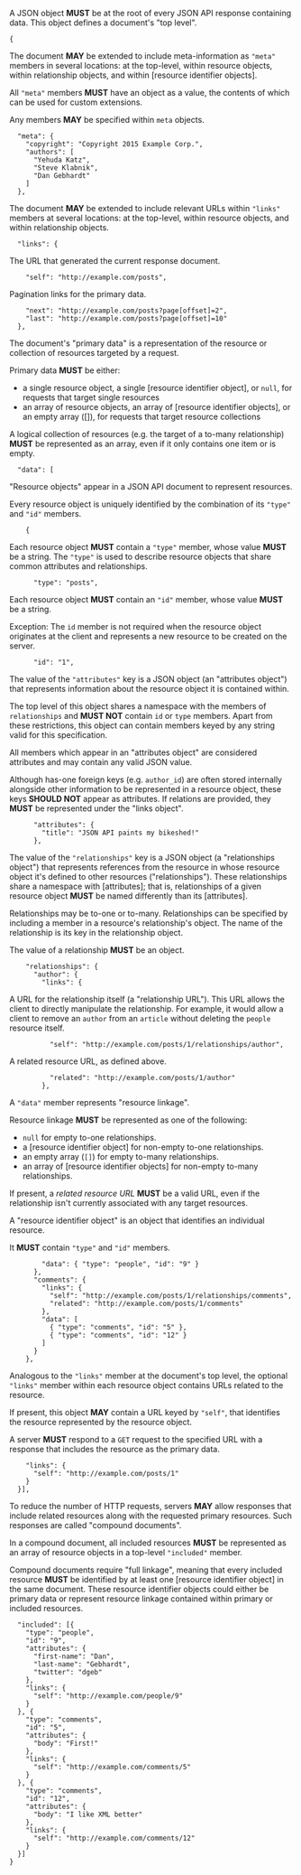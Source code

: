 A JSON object **MUST** be at the root of every JSON API response containing
data. This object defines a document's "top level".

    {

The document **MAY** be extended to include
meta-information as `"meta"` members in several locations: at the top-level,
within resource objects, within relationship objects, and within [resource
identifier objects].

All `"meta"` members **MUST** have an object as a value, the contents of which
can be used for custom extensions.

Any members **MAY** be specified within `meta` objects.

      "meta": {
        "copyright": "Copyright 2015 Example Corp.",
        "authors": [
          "Yehuda Katz",
          "Steve Klabnik",
          "Dan Gebhardt"
        ]
      },

The document **MAY** be extended to include relevant URLs
within `"links"` members at several locations: at the top-level, within resource
objects, and within relationship objects.

      "links": {

The URL that generated the current response document.

        "self": "http://example.com/posts",

Pagination links for the primary data.

        "next": "http://example.com/posts?page[offset]=2",
        "last": "http://example.com/posts?page[offset]=10"
      },

The document's "primary data" is a representation of the resource or collection
of resources targeted by a request.

Primary data **MUST** be either:

* a single resource object, a single [resource identifier object], or `null`,
  for requests that target single resources
* an array of resource objects, an array of [resource identifier objects], or
  an empty array ([]), for requests that target resource collections

A logical collection of resources (e.g. the target of a to-many relationship)
**MUST** be represented as an array, even if it only contains one item or is
empty.

      "data": [

"Resource objects" appear in a JSON API document to represent resources.

Every resource object is uniquely identified by the combination of its `"type"`
and `"id"` members.

        {

Each resource object **MUST** contain a `"type"` member, whose value **MUST**
be a string. The `"type"` is used to describe resource objects that share
common attributes and relationships.

          "type": "posts",

Each resource object **MUST** contain an `"id"` member, whose value **MUST**
be a string.

Exception: The `id` member is not required when the resource object originates at
the client and represents a new resource to be created on the server.

          "id": "1",

The value of the `"attributes"` key is a JSON object (an "attributes object")
that represents information about the resource object it is contained within.

The top level of this object shares a namespace with the members of `relationships`
and **MUST NOT** contain `id` or `type` members. Apart from these restrictions,
this object can contain members keyed by any string valid for this specification.

All members which appear in an "attributes object" are considered attributes and
may contain any valid JSON value.

Although has-one foreign keys (e.g. `author_id`) are often stored internally
alongside other information to be represented in a resource object, these keys
**SHOULD NOT** appear as attributes. If relations are provided, they **MUST**
be represented under the "links object".

          "attributes": {
            "title": "JSON API paints my bikeshed!"
          },

The value of the `"relationships"` key is a JSON object (a "relationships object")
that represents references from the resource in whose resource object it's defined
to other resources ("relationships"). These relationships share a namespace with
[attributes]; that is, relationships of a given resource object **MUST** be named
differently than its [attributes].

Relationships may be to-one or to-many. Relationships can be specified by
including a member in a resource's relationship's object. The name of the
relationship is its key in the relationship object.

The value of a relationship **MUST** be an object.

        "relationships": {
          "author": {
            "links": {

A URL for the relationship itself (a
"relationship URL"). This URL allows the client to directly manipulate the
relationship. For example, it would allow a client to remove an `author`
from an `article` without deleting the `people` resource itself.

              "self": "http://example.com/posts/1/relationships/author",

A related resource URL, as defined above.

              "related": "http://example.com/posts/1/author"
            },

A `"data"` member represents "resource linkage".

Resource linkage **MUST** be represented as one of the following:

* `null` for empty to-one relationships.
* a [resource identifier object] for non-empty to-one relationships.
* an empty array (`[]`) for empty to-many relationships.
* an array of [resource identifier objects] for non-empty to-many relationships.

If present, a *related resource URL* **MUST** be a valid URL, even if the
relationship isn't currently associated with any target resources.

A "resource identifier object" is an object that identifies an individual
resource.

It **MUST** contain `"type"` and `"id"` members.

            "data": { "type": "people", "id": "9" }
          },
          "comments": {
            "links": {
              "self": "http://example.com/posts/1/relationships/comments",
              "related": "http://example.com/posts/1/comments"
            },
            "data": [
              { "type": "comments", "id": "5" },
              { "type": "comments", "id": "12" }
            ]
          }
        },

Analogous to the `"links"` member at the document's top level, the optional
`"links"` member within each resource object contains URLs related to the
resource.

If present, this object **MAY** contain a URL keyed by `"self"`, that identifies
the resource represented by the resource object.

A server **MUST** respond to a `GET` request to the specified URL with a
response that includes the resource as the primary data.

        "links": {
          "self": "http://example.com/posts/1"
        }
      }],

To reduce the number of HTTP requests, servers **MAY** allow responses that
include related resources along with the requested primary resources. Such
responses are called "compound documents".

In a compound document, all included resources **MUST** be represented as an
array of resource objects in a top-level `"included"` member.

Compound documents require "full linkage", meaning that every included
resource **MUST** be identified by at least one [resource identifier object]
in the same document. These resource identifier objects could either be
primary data or represent resource linkage contained within primary or
included resources.

      "included": [{
        "type": "people",
        "id": "9",
        "attributes": {
          "first-name": "Dan",
          "last-name": "Gebhardt",
          "twitter": "dgeb"
        },
        "links": {
          "self": "http://example.com/people/9"
        }
      }, {
        "type": "comments",
        "id": "5",
        "attributes": {
          "body": "First!"
        },
        "links": {
          "self": "http://example.com/comments/5"
        }
      }, {
        "type": "comments",
        "id": "12",
        "attributes": {
          "body": "I like XML better"
        },
        "links": {
          "self": "http://example.com/comments/12"
        }
      }]
    }